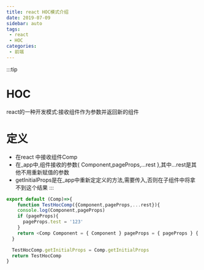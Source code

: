```yaml
---
title: react HOC模式介绍
date: 2019-07-09
sidebar: auto
tags:
 - react
 - HOC
categories: 
 - 前端
---
```

:::tip
# HOC
react的一种开发模式:接收组件作为参数并返回新的组件

# 定义
* 在react 中接收组件Comp
* 在_app中,组件接收的参数{ Component,pageProps,...rest },其中...rest是其他不用重新赋值的参数
* getInitialProps是在_app中重新定定义的方法,需要传入,否则在子组件中将拿不到这个结果
:::
<!-- more -->
```js
export default (Comp)=>{
    function TestHocComp({Component,pageProps,...rest}){
    console.log(Component,pageProps)
    if (pageProps){
      pageProps.test = '123'
    }
    return <Comp Component = { Component } pageProps = { pageProps } {...rest}/>
  }

  TestHocComp.getInitialProps = Comp.getInitialProps
  return TestHocComp
}
```